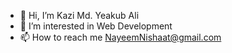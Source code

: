 - 👋 Hi, I’m Kazi Md. Yeakub Ali
- 👀 I’m interested in Web Development
- 📫 How to reach me NayeemNishaat@gmail.com
